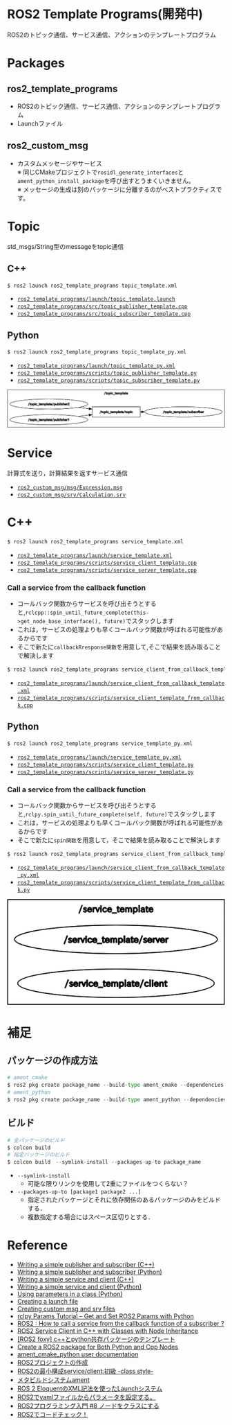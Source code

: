 # ROS2 Template Programs(開発中)
ROS2のトピック通信、サービス通信、アクションのテンプレートプログラム

# Packages
## ros2_template_programs
- ROS2のトピック通信、サービス通信、アクションのテンプレートプログラム
- Launchファイル

## ros2_custom_msg
- カスタムメッセージやサービス  
※ 同じCMakeプロジェクトで`rosidl_generate_interfaces`と `ament_python_install_package`を呼び出すとうまくいきません。  
※ メッセージの生成は別のパッケージに分離するのがベストプラクティスです。

# Topic
std_msgs/String型のmessageをtopic通信

## C++
```bash
$ ros2 launch ros2_template_programs topic_template.xml
```
- [`ros2_template_programs/launch/topic_template.launch`](ros2_template_programs/launch/topic_template.launch)
- [`ros2_template_programs/src/topic_publisher_template.cpp`](ros2_template_programs/src/topic_publisher_template.cpp)
- [`ros2_template_programs/src/topic_subscriber_template.cpp`](ros2_template_programs/src/topic_subscriber_template.cpp)

## Python
```py
$ ros2 launch ros2_template_programs topic_template_py.xml
```
- [`ros2_template_programs/launch/topic_template_py.xml`](ros2_template_programs/launch/topic_template_py.xml)
- [`ros2_template_programs/scripts/topic_publisher_template.py`](ros2_template_programs/scripts/topic_publisher_template.py)
- [`ros2_template_programs/scripts/topic_subscriber_template.py`](ros2_template_programs/scripts/topic_subscriber_template.py)

<div align="center">
    <img src="doc/img/topic.png">
</div>

# Service
計算式を送り，計算結果を返すサービス通信
- [`ros2_custom_msg/msg/Expression.msg`](ros2_custom_msg/msg/Expression.msg)
- [`ros2_custom_msg/srv/Calculation.srv`](ros2_custom_msg/srv/Calculation.srv)

# C++
```py
$ ros2 launch ros2_template_programs service_template.xml
```
- [`ros2_template_programs/launch/service_template.xml`](ros2_template_programs/launch/service_template.xml)
- [`ros2_template_programs/scripts/service_client_template.cpp`](ros2_template_programs/scripts/service_client_template.cpp)
- [`ros2_template_programs/scripts/service_server_template.cpp`](ros2_template_programs/scripts/service_server_template.cpp)

### Call a service from the callback function
- コールバック関数からサービスを呼び出そうとすると,`rclcpp::spin_until_future_complete(this->get_node_base_interface(), future)`でスタックします
- これは，サービスの処理よりも早くコールバック関数が呼ばれる可能性があるからです
- そこで新たに`callbackRresponse関数`を用意して,そこで結果を読み取ることで解決します
```py
$ ros2 launch ros2_template_programs service_client_from_callback_template.xml
```
- [`ros2_template_programs/launch/service_client_from_callback_template.xml`](ros2_template_programs/launch/service_client_from_callback_template.xml)
- [`ros2_template_programs/scripts/service_client_template_from_callback.cpp`](ros2_template_programs/scripts/service_client_template_from_callback.cpp)


## Python
```py
$ ros2 launch ros2_template_programs service_template_py.xml
```
- [`ros2_template_programs/launch/service_template_py.xml`](ros2_template_programs/launch/service_template_py.xml)
- [`ros2_template_programs/scripts/service_client_template.py`](ros2_template_programs/scripts/service_client_template.py)
- [`ros2_template_programs/scripts/service_server_template.py`](ros2_template_programs/scripts/service_server_template.py)

### Call a service from the callback function
- コールバック関数からサービスを呼び出そうとすると,`rclpy.spin_until_future_complete(self, future)`でスタックします
- これは，サービスの処理よりも早くコールバック関数が呼ばれる可能性があるからです
- そこで新たに`spin関数`を用意して，そこで結果を読み取ることで解決します
```py
$ ros2 launch ros2_template_programs service_client_from_callback_template_py.xml
```
- [`ros2_template_programs/launch/service_client_from_callback_template_py.xml`](ros2_template_programs/launch/service_client_from_callback_template_py.xml)
- [`ros2_template_programs/scripts/service_client_template_from_callback.py`](ros2_template_programs/scripts/service_client_template_from_callback.py)

<div align="center">
    <img src="doc/img/service.png">
</div> 

# 補足
## パッケージの作成方法
```py
# ament_cmake
$ ros2 pkg create package_name --build-type ament_cmake --dependencies rclcpp rclpy std_msgs
# ament_python
$ ros2 pkg create package_name --build-type ament_python --dependencies rclcpp rclpy std_msgs
```

## ビルド
```py
# 全パッケージのビルド
$ colcon build
# 指定パッケージのビルド
$ colcon build　--symlink-install --packages-up-to package_name
```
- `--symlink-install`
    - 可能な限りリンクを使用して2重にファイルをつくらない？
- `--packages-up-to [package1 package2 ...]`
    - 指定されたパッケージとそれに依存関係のあるパッケージのみをビルドする．
    - 複数指定する場合にはスペース区切りとする．

# Reference
- [Writing a simple publisher and subscriber (C++)](https://docs.ros.org/en/humble/Tutorials/Beginner-Client-Libraries/Writing-A-Simple-Cpp-Publisher-And-Subscriber.html)
- [Writing a simple publisher and subscriber (Python)](https://docs.ros.org/en/humble/Tutorials/Beginner-Client-Libraries/Writing-A-Simple-Py-Publisher-And-Subscriber.html)
- [Writing a simple service and client (C++)](https://docs.ros.org/en/humble/Tutorials/Beginner-Client-Libraries/Writing-A-Simple-Cpp-Service-And-Client.html)
- [Writing a simple service and client (Python)](https://docs.ros.org/en/humble/Tutorials/Beginner-Client-Libraries/Writing-A-Simple-Py-Service-And-Client.html)
- [Using parameters in a class (Python)](https://docs.ros.org/en/humble/Tutorials/Beginner-Client-Libraries/Using-Parameters-In-A-Class-Python.html)
- [Creating a launch file](https://docs.ros.org/en/humble/Tutorials/Intermediate/Launch/Creating-Launch-Files.html)
- [Creating custom msg and srv files](https://docs.ros.org/en/humble/Tutorials/Beginner-Client-Libraries/Custom-ROS2-Interfaces.html)
- [rclpy Params Tutorial – Get and Set ROS2 Params with Python](https://roboticsbackend.com/rclpy-params-tutorial-get-set-ros2-params-with-python/)
- [ROS2 : How to call a service from the callback function of a subscriber ?](https://answers.ros.org/question/302037/ros2-how-to-call-a-service-from-the-callback-function-of-a-subscriber/)
- [ROS2 Service Client in C++ with Classes with Node Inheritance](https://get-help.robotigniteacademy.com/t/ros2-service-client-in-c-with-classes-with-node-inheritance/19647)
- [[ROS2 foxy] c++とpython共存パッケージのテンプレート](https://qiita.com/ousagi_sama/items/e1eb921f1b2e6b890133)
- [Create a ROS2 package for Both Python and Cpp Nodes](https://roboticsbackend.com/ros2-package-for-both-python-and-cpp-nodes/)
- [ament_cmake_python user documentation](https://docs.ros.org/en/foxy/How-To-Guides/Ament-CMake-Python-Documentation.html)
- [ROS2プロジェクトの作成](https://qiita.com/NeK/items/1d13d41bd0565e8da854)
- [ROS2の最小構成service/client:初級 -class style-](https://qiita.com/NeK/items/9d15487d4853638394a3)
- [メタビルドシステムament](https://www.youtalk.jp/2017/05/29/ament.html)
- [ROS 2 EloquentのXML記法を使ったLaunchシステム](https://www.youtalk.jp/2019/12/06/launch-xml.html)
- [ROS2でyamlファイルからパラメータを設定する。](https://qiita.com/shigeharu_shibahata/items/82e8f562d2e6395ba115)
- [ROS2プログラミング入門 #8 ノードをクラスにする](https://zenn.dev/uchidaryo/articles/ros2-programming-8)
- [ROS2でコードチェック！](https://hans-robo.hatenablog.com/entry/2020/04/08/084654)
